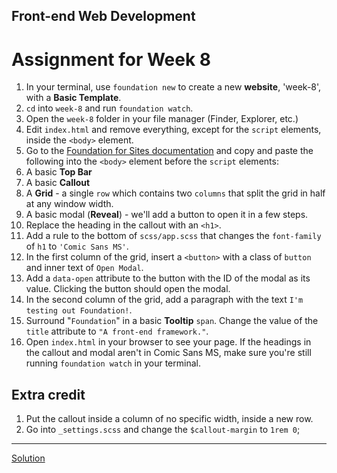 ## Front-end Web Development
# Assignment for Week 8

1.  In your terminal, use `foundation new` to create a new **website**, 'week-8', with a **Basic Template**.
2.  `cd` into `week-8` and run `foundation watch`.
3.  Open the `week-8` folder in your file manager (Finder, Explorer, etc.)
4.  Edit `index.html` and remove everything, except for the `script` elements, inside the `<body>` element.
5.  Go to the [Foundation for Sites documentation](http://foundation.zurb.com/sites/docs/) and copy and paste the following into the `<body>` element before the `script` elements:
  1. A basic **Top Bar**
  2. A basic **Callout**
  3. A **Grid** - a single `row` which contains two `columns` that split the grid in half at any window width.
  4. A basic modal (**Reveal**) - we'll add a button to open it in a few steps.
6.  Replace the heading in the callout with an `<h1>`.
7.  Add a rule to the bottom of `scss/app.scss` that changes the `font-family` of `h1` to `'Comic Sans MS'`.
8.  In the first column of the grid, insert a `<button>` with a class of `button` and inner text of `Open Modal`.
9.  Add a `data-open` attribute to the button with the ID of the modal as its value. Clicking the button should open the modal.
10.  In the second column of the grid, add a paragraph with the text `I'm testing out Foundation!`.
11.  Surround "`Foundation`" in a basic **Tooltip** `span`. Change the value of the `title` attribute to `"A front-end framework."`.
12.  Open `index.html` in your browser to see your page. If the headings in the callout and modal aren't in Comic Sans MS, make sure you're still running `foundation watch` in your terminal.

## Extra credit

1. Put the callout inside a column of no specific width, inside a new row.
2. Go into `_settings.scss` and change the `$callout-margin` to `1rem 0`;

* * *

[Solution](solution/)
